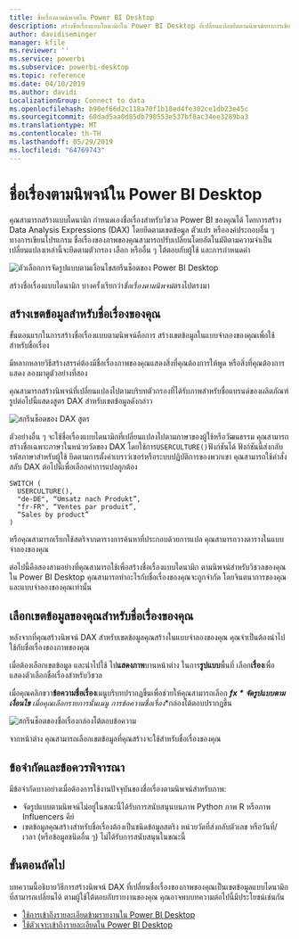 ```yaml
---
title: ชื่อเรื่องตามนิพจน์ใน Power BI Desktop
description: สร้างชื่อเรื่องแบบไดนามิกใน Power BI Desktop ที่เปลี่ยนแปลงยึดตามนิพจน์ทางการเขียนโปรแกรม โดยใช้รูปแบบทางการเขียนโปรแกรมตามเงื่อนไข
author: davidiseminger
manager: kfile
ms.reviewer: ''
ms.service: powerbi
ms.subservice: powerbi-desktop
ms.topic: reference
ms.date: 04/10/2019
ms.author: davidi
LocalizationGroup: Connect to data
ms.openlocfilehash: b90ef66d2c118a70f1b18ed4fe302ce1db23e45c
ms.sourcegitcommit: 60dad5aa0d85db790553e537bf8ac34ee3289ba3
ms.translationtype: MT
ms.contentlocale: th-TH
ms.lasthandoff: 05/29/2019
ms.locfileid: "64769743"
---
```

# <a name="expression-based-titles-in-power-bi-desktop"></a>ชื่อเรื่องตามนิพจน์ใน Power BI Desktop

คุณสามารถสร้างแบบไดนามิก กำหนดเองชื่อเรื่องสำหรับวิชวล Power BI ของคุณได้ โดยการสร้าง Data Analysis Expressions (DAX) โดยยึดตามเขตข้อมูล ตัวแปร หรือองค์ประกอบอื่น ๆ ทางการเขียนโปรแกรม ชื่อเรื่องของภาพของคุณสามารถปรับเปลี่ยนโดยอัตโนมัติตามความจำเป็น เปลี่ยนแปลงเหล่านี้จะยึดตามตัวกรอง เลือก หรืออื่น ๆ โต้ตอบกับผู้ใช้ และการกำหนดค่า

![ตัวเลือกการจัดรูปแบบตามเงื่อนไขสกรีนช็อตของ Power BI Desktop](media/desktop-conditional-formatting-visual-titles/expression-based-title-01.png)

สร้างชื่อเรื่องแบบไดนามิก บางครั้งเรียกว่า*ชื่อเรื่องตามนิพจน์*ตรงไปตรงมา 

## <a name="create-a-field-for-your-title"></a>สร้างเขตข้อมูลสำหรับชื่อเรื่องของคุณ

ขั้นตอนแรกในการสร้างชื่อเรื่องแบบตามนิพจน์คือการ สร้างเขตข้อมูลในแบบจำลองของคุณเพื่อใช้สำหรับชื่อเรื่อง 

มีหลากหลายวิธีสร้างสรรค์ต้องมีชื่อเรื่องภาพของคุณแสดงสิ่งที่คุณต้องการให้พูด หรือสิ่งที่คุณต้องการแสดง ลองมาดูตัวอย่างที่สอง

คุณสามารถสร้างนิพจน์ที่เปลี่ยนแปลงไปตามบริบทตัวกรองที่ได้รับภาพสำหรับชื่อแบรนด์ของผลิตภัณฑ์ รูปต่อไปนี้แสดงสูตร DAX สำหรับเขตข้อมูลดังกล่าว

![สกรีนช็อตของ DAX สูตร](media/desktop-conditional-formatting-visual-titles/expression-based-title-02.png)

ตัวอย่างอื่น ๆ จะใช้ชื่อเรื่องแบบไดนามิกที่เปลี่ยนแปลงไปตามภาษาของผู้ใช้หรือวัฒนธรรม คุณสามารถสร้างชื่อเฉพาะภาษาในหน่วยวัดของ DAX โดยใช้การ`USERCULTURE()`ฟังก์ชันได้ ฟังก์ชันนี้ส่งกลับรหัสภาษาสำหรับผู้ใช้ ยึดตามการตั้งค่าเบราว์เซอร์หรือระบบปฏิบัติการของพวกเขา คุณสามารถใช้คำสั่งสลับ DAX ต่อไปนี้เพื่อเลือกค่าการแปลถูกต้อง 

```
SWITCH (
  USERCULTURE(),
  "de-DE", “Umsatz nach Produkt”,
  "fr-FR", “Ventes par produit”,
  “Sales by product”
)
```

หรือคุณสามารถเรียกใช้สตริจากตารางการค้นหาที่ประกอบด้วยการแปล คุณสามารถวางตารางในแบบจำลองของคุณ 

ต่อไปนี้คือสองสามอย่างที่คุณสามารถใช้เพื่อสร้างชื่อเรื่องแบบไดนามิก ตามนิพจน์สำหรับวิชวลของคุณใน Power BI Desktop คุณสามารถทำอะไรกับชื่อเรื่องของคุณจะถูกจำกัด โดยจินตนาการของคุณ และแบบจำลองของคุณเท่านั้น


## <a name="select-your-field-for-your-title"></a>เลือกเขตข้อมูลของคุณสำหรับชื่อเรื่องของคุณ

หลังจากที่คุณสร้างนิพจน์ DAX สำหรับเขตข้อมูลคุณสร้างในแบบจำลองของคุณ คุณจำเป็นต้องนำไปใช้กับชื่อเรื่องของภาพของคุณ

เมื่อต้องเลือกเขตข้อมูล และนำไปใช้ ไป**แสดงภาพ**บานหน้าต่าง ในการ**รูปแบบ**พื้นที่ เลือก**เรื่อง**เพื่อแสดงตัวเลือกชื่อเรื่องสำหรับวิชวล 

เมื่อคุณคลิกขวา**ข้อความชื่อเรื่อง**เมนูบริบทปรากฏขึ้นเพื่อช่วยให้คุณสามารถเลือก ***fx * จัดรูปแบบตามเงื่อนไข** เมื่อคุณเลือกรายการนั้นเมนู การ**ข้อความชื่อเรื่อง**กล่องโต้ตอบปรากฏขึ้น 

![สกรีนช็อตของชื่อเรื่องกล่องโต้ตอบข้อความ](media/desktop-conditional-formatting-visual-titles/expression-based-title-02b.png)

จากหน้าต่าง คุณสามารถเลือกเขตข้อมูลที่คุณสร้างจะใช้สำหรับชื่อเรื่องของคุณ

## <a name="limitations-and-considerations"></a>ข้อจำกัดและข้อควรพิจารณา

มีข้อจำกัดบางอย่างเมื่อต้องการใช้งานปัจจุบันของชื่อเรื่องตามนิพจน์สำหรับภาพ:

* จัดรูปแบบตามนิพจน์ไม่อยู่ในขณะนี้ได้รับการสนับสนุนบนภาพ Python ภาพ R หรือภาพ Influencers คีย์
* เขตข้อมูลคุณสร้างสำหรับชื่อเรื่องต้องเป็นชนิดข้อมูลสตริง หน่วยวัดที่ส่งกลับตัวเลข หรือวันที่/เวลา (หรือข้อมูลชนิดอื่น ๆ) ไม่ได้รับการสนับสนุนในขณะนี้

## <a name="next-steps"></a>ขั้นตอนถัดไป

บทความนี้อธิบายวิธีการสร้างนิพจน์ DAX ที่เปลี่ยนชื่อเรื่องของภาพของคุณเป็นเขตข้อมูลแบบไดนามิกที่สามารถเปลี่ยนได้ ตามผู้ใช้โต้ตอบกับรายงานของคุณ คุณอาจพบบทความต่อไปนี้มีประโยชน์เช่นกัน

* [ใช้การเข้าถึงรายละเอียดข้ามรายงานใน Power BI Desktop](desktop-cross-report-drill-through.md)
* [ใช้ตัวเจาะเข้าถึงรายละเอียดใน Power BI Desktop](desktop-drillthrough.md)
